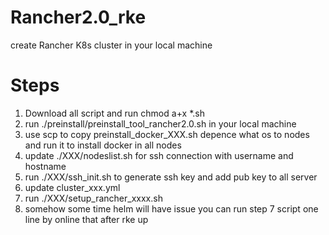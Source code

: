 # Rancher2.0_rke
create Rancher K8s cluster in your local machine

# Steps
1. Download all script and run chmod a+x *.sh
2. run ./preinstall/preinstall_tool_rancher2.0.sh in your local machine
3. use scp to copy preinstall_docker_XXX.sh depence what os to nodes and run it to install docker in all nodes
4. update ./XXX/nodeslist.sh for ssh connection with username and hostname
5. run ./XXX/ssh_init.sh to generate ssh key and add pub key to all server
6. update cluster_xxx.yml
7. run ./XXX/setup_rancher_xxxx.sh
8. somehow some time helm will have issue you can run step 7 script one line by online that after rke up
